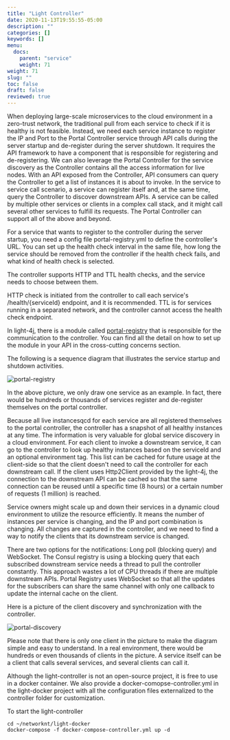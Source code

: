 ```yaml
---
title: "Light Controller"
date: 2020-11-13T19:55:55-05:00
description: ""
categories: []
keywords: []
menu:
  docs:
    parent: "service"
    weight: 71
weight: 71
slug: ""
toc: false
draft: false
reviewed: true
---
```


When deploying large-scale microservices to the cloud environment in a zero-trust network, the traditional pull from each service to check if it is healthy is not feasible. Instead, we need each service instance to register the IP and Port to the Portal Controller service through API calls during the server startup and de-register during the server shutdown. It requires the API framework to have a component that is responsible for registering and de-registering. We can also leverage the Portal Controller for the service discovery as the Controller contains all the access information for live nodes. With an API exposed from the Controller, API consumers can query the Controller to get a list of instances it is about to invoke. In the service to service call scenario, a service can register itself and, at the same time, query the Controller to discover downstream APIs. A service can be called by multiple other services or clients in a complex call stack, and it might call several other services to fulfill its requests. The Portal Controller can support all of the above and beyond.

For a service that wants to register to the controller during the server startup, you need a config file portal-registry.yml to define the controller's URL. You can set up the health check interval in the same file, how long the service should be removed from the controller if the health check fails, and what kind of health check is selected.

The controller supports HTTP and TTL health checks, and the service needs to choose between them. 

HTTP check is initiated from the controller to call each service's /health/{serviceId} endpoint, and it is recommended. TTL is for services running in a separated network, and the controller cannot access the health check endpoint. 

In light-4j, there is a module called [portal-registry](/concern/portal-registry/) that is responsible for the communication to the controller. You can find all the detail on how to set up the module in your API in the cross-cutting concerns section. 

The following is a sequence diagram that illustrates the service startup and shutdown activities. 

![portal-registry](/images/portal-registry-service.png)

In the above picture, we only draw one service as an example. In fact, there would be hundreds or thousands of services register and de-register themselves on the portal controller. 

Because all live instancesqcd  for each service are all registered themselves to the portal controller, the controller has a snapshot of all healthy instances at any time. The information is very valuable for global service discovery in a cloud environment. For each client to invoke a downstream service, it can go to the controller to look up healthy instances based on the serviceId and an optional environment tag. This list can be cached for future usage at the client-side so that the client doesn't need to call the controller for each downstream call. If the client uses Http2Client provided by the light-4j, the connection to the downstream API can be cached so that the same connection can be reused until a specific time (8 hours) or a certain number of requests (1 million) is reached. 


Service owners might scale up and down their services in a dynamic cloud environment to utilize the resource efficiently. It means the number of instances per service is changing, and the IP and port combination is changing. All changes are captured in the controller, and we need to find a way to notify the clients that its downstream service is changed. 

There are two options for the notifications: Long poll (blocking query) and WebSocket. The Consul registry is using a blocking query that each subscribed downstream service needs a thread to pull the controller constantly. This approach wastes a lot of CPU threads if there are multiple downstream APIs. Portal Registry uses WebSocket so that all the updates for the subscribers can share the same channel with only one callback to update the internal cache on the client. 

Here is a picture of the client discovery and synchronization with the controller. 

![portal-discovery](/images/portal-discovery-client.png)


Please note that there is only one client in the picture to make the diagram simple and easy to understand. In a real environment, there would be hundreds or even thousands of clients in the picture. A service itself can be a client that calls several services, and several clients can call it. 

Although the light-controller is not an open-source project, it is free to use in a docker container. We also provide a docker-comopse-controller.yml in the light-docker project with all the configuration files externalized to the controller folder for customization. 

To start the light-controller

```
cd ~/networknt/light-docker
docker-compose -f docker-compose-controller.yml up -d
```

